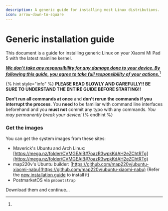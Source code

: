 ```yaml
---
description: A generic guide for installing most Linux distributions.
icon: arrow-down-to-square
---
```


# Generic installation guide

This document is a guide for installing generic Linux on your Xiaomi Mi Pad 5 with the latest mainline kernel.

[_**We don’t take any responsibility for any damage done to your device. By following this guide, you agree to take full responsibility of your actions.**_](#user-content-fn-1)[^1]

{% hint style="info" %}
**PLEASE READ SLOWLY AND CAREFULLY!! BE SURE TO UNDERSTAND THE ENTIRE GUIDE BEFORE STARTING!!**&#x20;

**Don’t run all commands at once** and **don’t rerun the commands if you interrupt the process**. You  **need** to be familiar with command line interfaces beforehand and you **must not** commit any typo with any commands. _You may permanently break your device!_
{% endhint %}

### Get the images

You can get the system images from these sites:

* Maverick's Ubuntu and Arch Linux: [https://mega.nz/folder/CVMGEAiB#7oazR3wpkKdAH2eZChtRTg](https://mega.nz/folder/CVMGEAiB#7oazR3wpkKdAH2eZChtRTg)
* map220v's Ubuntu builder: [https://github.com/map220v/ubuntu-xiaomi-nabu](https://github.com/map220v/ubuntu-xiaomi-nabu) (Refer the [new installation guide](ubuntu-installation-guide-new-world-images-only.md) to install it)
* PostmarketOS via `pmbootstrap`&#x20;

Download them and continue...

[^1]: 
